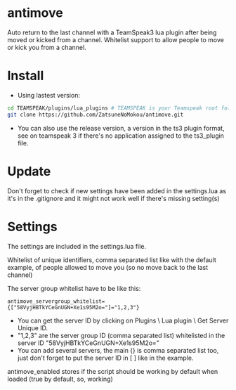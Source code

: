 # antimove
Auto return to the last channel with a TeamSpeak3 lua plugin after being moved or kicked from a channel. Whitelist support to allow people to move or kick you from a channel.

# Install

- Using lastest version:

```bash
cd TEAMSPEAK/plugins/lua_plugins # TEAMSPEAK is your Teamspeak root folder.
git clone https://github.com/ZatsuneNoMokou/antimove.git
```
- You can also use the release version, a version in the ts3 plugin format, see on teamspeak 3 if there's no application assigned to the ts3_plugin file.

# Update

Don't forget to check if new settings have been added in the settings.lua as it's in the .gitignore and it might not work well if there's missing setting(s)

# Settings

The settings are included in the settings.lua file.

Whitelist of unique identifiers, comma separated list like with the default example, of people allowed to move you (so no move back to the last channel)

The server group whitelist have to be like this: 
```
antimove_servergroup_whitelist={["58VyjHBTkYCeGnUGN+Xe1s95M2o="]="1,2,3"}
```
- You can get the server ID by clicking on Plugins \ Lua plugin \ Get Server Unique ID.
- "1,2,3" are the server group ID (comma separated list) whitelisted in the server ID "58VyjHBTkYCeGnUGN+Xe1s95M2o="
- You can add several servers, the main {} is comma separated list too, just don't forget to put the server ID in [ ] like in the example.

antimove_enabled stores if the script should be working by default when loaded (true by default, so, working)

